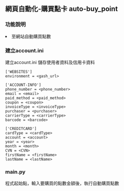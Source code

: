 ## 網頁自動化-購買點卡 auto-buy_point
### 功能說明
<li>至網站自動購買點數</li>

### 建立account.ini
建立account.ini 儲存使用者資料及信用卡資料
```
['WEBSITES']
environment = <gash_url>

['ACCOUNT-INFO']
phone_number = <phone_number>
email = <email>
paid_method = <paid_method>
coupon = <coupon>
invoiceType = <invoiceType>
purchaser = <purchaser>
carrierType = <carrierType>
barcode = <barcode>

['CREDITCARD']
cardType = <cardType>
account = <account>
year = <year>
month = <month>
CVN = <CVN>
firstName = <firstName>
lastName = <lastName>
```
### main.py
程式起始點，輸入要購買的點數金額後，執行自動購買點數